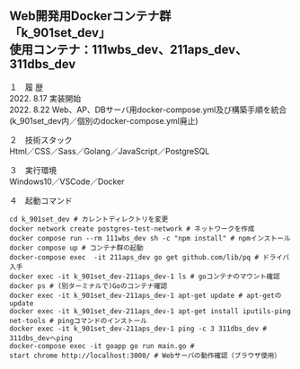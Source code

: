 Web開発用Dockerコンテナ群  
「k_901set_dev」  
使用コンテナ：111wbs_dev、211aps_dev、311dbs_dev  
---

１　履 歴  
2022. 8.17 実装開始  
2022. 8.22 Web、AP、DBサーバ用docker-compose.yml及び構築手順を統合(k_901set_dev内／個別のdocker-compose.yml廃止)  

２　技術スタック  
Html／CSS／Sass／Golang／JavaScript／PostgreSQL  

３　実行環境  
Windows10／VSCode／Docker  

４　起動コマンド
```
cd k_901set_dev # カレントディレクトリを変更
docker network create postgres-test-network # ネットワークを作成
docker compose run --rm 111wbs_dev sh -c "npm install" # npmインストール
docker compose up # コンテナ群の起動
docker-compose exec  -it 211aps_dev go get github.com/lib/pq # ドライバ入手
docker exec -it k_901set_dev-211aps_dev-1 ls # goコンテナのマウント確認
docker ps # (別ターミナルで)Goのコンテナ確認
docker exec -it k_901set_dev-211aps_dev-1 apt-get update # apt-getのupdate
docker exec -it k_901set_dev-211aps_dev-1 apt-get install iputils-ping net-tools # pingコマンドのインストール
docker exec -it k_901set_dev-211aps_dev-1 ping -c 3 311dbs_dev # 311dbs_devへping
docker-compose exec -it goapp go run main.go # 
start chrome http://localhost:3000/ # Webサーバの動作確認（ブラウザ使用）

```

<!--
３　今後の課題（覚え書き）  
①引き続きローカルのOSにはDocker Desktop for Windows以外のミドルウェアをインストールせず開発環境はDocker上に構築すること  
②「create-react-app」を使用せずに開発用コンテナを作成すること  
③「docker-compose.yml」ファイルをルートディレクトリ「myportfolio_k」直下で一つにまとめること  
-->

